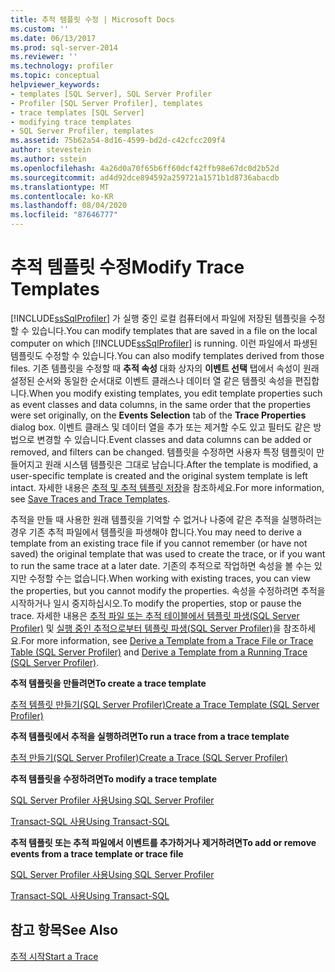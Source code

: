 ```yaml
---
title: 추적 템플릿 수정 | Microsoft Docs
ms.custom: ''
ms.date: 06/13/2017
ms.prod: sql-server-2014
ms.reviewer: ''
ms.technology: profiler
ms.topic: conceptual
helpviewer_keywords:
- templates [SQL Server], SQL Server Profiler
- Profiler [SQL Server Profiler], templates
- trace templates [SQL Server]
- modifying trace templates
- SQL Server Profiler, templates
ms.assetid: 75b62a54-8d16-4599-bd2d-c42cfcc209f4
author: stevestein
ms.author: sstein
ms.openlocfilehash: 4a26d0a70f65b6ff60dcf42ffb98e67dc0d2b52d
ms.sourcegitcommit: ad4d92dce894592a259721a1571b1d8736abacdb
ms.translationtype: MT
ms.contentlocale: ko-KR
ms.lasthandoff: 08/04/2020
ms.locfileid: "87646777"
---
```

# <a name="modify-trace-templates"></a><span data-ttu-id="62636-102">추적 템플릿 수정</span><span class="sxs-lookup"><span data-stu-id="62636-102">Modify Trace Templates</span></span>
  <span data-ttu-id="62636-103">[!INCLUDE[ssSqlProfiler](../../includes/sssqlprofiler-md.md)] 가 실행 중인 로컬 컴퓨터에서 파일에 저장된 템플릿을 수정할 수 있습니다.</span><span class="sxs-lookup"><span data-stu-id="62636-103">You can modify templates that are saved in a file on the local computer on which [!INCLUDE[ssSqlProfiler](../../includes/sssqlprofiler-md.md)] is running.</span></span> <span data-ttu-id="62636-104">이런 파일에서 파생된 템플릿도 수정할 수 있습니다.</span><span class="sxs-lookup"><span data-stu-id="62636-104">You can also modify templates derived from those files.</span></span> <span data-ttu-id="62636-105">기존 템플릿을 수정할 때 **추적 속성** 대화 상자의 **이벤트 선택** 탭에서 속성이 원래 설정된 순서와 동일한 순서대로 이벤트 클래스나 데이터 열 같은 템플릿 속성을 편집합니다.</span><span class="sxs-lookup"><span data-stu-id="62636-105">When you modify existing templates, you edit template properties such as event classes and data columns, in the same order that the properties were set originally, on the **Events Selection** tab of the **Trace Properties** dialog box.</span></span> <span data-ttu-id="62636-106">이벤트 클래스 및 데이터 열을 추가 또는 제거할 수도 있고 필터도 같은 방법으로 변경할 수 있습니다.</span><span class="sxs-lookup"><span data-stu-id="62636-106">Event classes and data columns can be added or removed, and filters can be changed.</span></span> <span data-ttu-id="62636-107">템플릿을 수정하면 사용자 특정 템플릿이 만들어지고 원래 시스템 템플릿은 그대로 남습니다.</span><span class="sxs-lookup"><span data-stu-id="62636-107">After the template is modified, a user-specific template is created and the original system template is left intact.</span></span> <span data-ttu-id="62636-108">자세한 내용은 [추적 및 추적 템플릿 저장](save-traces-and-trace-templates.md)을 참조하세요.</span><span class="sxs-lookup"><span data-stu-id="62636-108">For more information, see [Save Traces and Trace Templates](save-traces-and-trace-templates.md).</span></span>  
  
 <span data-ttu-id="62636-109">추적을 만들 때 사용한 원래 템플릿을 기억할 수 없거나 나중에 같은 추적을 실행하려는 경우 기존 추적 파일에서 템플릿을 파생해야 합니다.</span><span class="sxs-lookup"><span data-stu-id="62636-109">You may need to derive a template from an existing trace file if you cannot remember (or have not saved) the original template that was used to create the trace, or if you want to run the same trace at a later date.</span></span> <span data-ttu-id="62636-110">기존의 추적으로 작업하면 속성을 볼 수는 있지만 수정할 수는 없습니다.</span><span class="sxs-lookup"><span data-stu-id="62636-110">When working with existing traces, you can view the properties, but you cannot modify the properties.</span></span> <span data-ttu-id="62636-111">속성을 수정하려면 추적을 시작하거나 일시 중지하십시오.</span><span class="sxs-lookup"><span data-stu-id="62636-111">To modify the properties, stop or pause the trace.</span></span> <span data-ttu-id="62636-112">자세한 내용은 [추적 파일 또는 추적 테이블에서 템플릿 파생&#40;SQL Server Profiler&#41;](sql-server-profiler.md) 및 [실행 중인 추적으로부터 템플릿 파생&#40;SQL Server Profiler&#41;](derive-a-template-from-a-running-trace-sql-server-profiler.md)을 참조하세요.</span><span class="sxs-lookup"><span data-stu-id="62636-112">For more information, see [Derive a Template from a Trace File or Trace Table &#40;SQL Server Profiler&#41;](sql-server-profiler.md) and [Derive a Template from a Running Trace &#40;SQL Server Profiler&#41;](derive-a-template-from-a-running-trace-sql-server-profiler.md).</span></span>  
  
 <span data-ttu-id="62636-113">**추적 템플릿을 만들려면**</span><span class="sxs-lookup"><span data-stu-id="62636-113">**To create a trace template**</span></span>  
  
 [<span data-ttu-id="62636-114">추적 템플릿 만들기&#40;SQL Server Profiler&#41;</span><span class="sxs-lookup"><span data-stu-id="62636-114">Create a Trace Template &#40;SQL Server Profiler&#41;</span></span>](create-a-trace-template-sql-server-profiler.md)  
  
 <span data-ttu-id="62636-115">**추적 템플릿에서 추적을 실행하려면**</span><span class="sxs-lookup"><span data-stu-id="62636-115">**To run a trace from a trace template**</span></span>  
  
 [<span data-ttu-id="62636-116">추적 만들기&#40;SQL Server Profiler&#41;</span><span class="sxs-lookup"><span data-stu-id="62636-116">Create a Trace &#40;SQL Server Profiler&#41;</span></span>](create-a-trace-sql-server-profiler.md)  
  
 <span data-ttu-id="62636-117">**추적 템플릿을 수정하려면**</span><span class="sxs-lookup"><span data-stu-id="62636-117">**To modify a trace template**</span></span>  
  
 [<span data-ttu-id="62636-118">SQL Server Profiler 사용</span><span class="sxs-lookup"><span data-stu-id="62636-118">Using SQL Server Profiler</span></span>](../../database-engine/modify-a-trace-template-sql-server-profiler.md)  
  
 [<span data-ttu-id="62636-119">Transact-SQL 사용</span><span class="sxs-lookup"><span data-stu-id="62636-119">Using Transact-SQL</span></span>](../../relational-databases/sql-trace/modify-an-existing-trace-transact-sql.md)  
  
 <span data-ttu-id="62636-120">**추적 템플릿 또는 추적 파일에서 이벤트를 추가하거나 제거하려면**</span><span class="sxs-lookup"><span data-stu-id="62636-120">**To add or remove events from a trace template or trace file**</span></span>  
  
 [<span data-ttu-id="62636-121">SQL Server Profiler 사용</span><span class="sxs-lookup"><span data-stu-id="62636-121">Using SQL Server Profiler</span></span>](specify-events-and-data-columns-for-a-trace-file-sql-server-profiler.md)  
  
 [<span data-ttu-id="62636-122">Transact-SQL 사용</span><span class="sxs-lookup"><span data-stu-id="62636-122">Using Transact-SQL</span></span>](/sql/relational-databases/system-stored-procedures/sp-trace-setevent-transact-sql)  
  
## <a name="see-also"></a><span data-ttu-id="62636-123">참고 항목</span><span class="sxs-lookup"><span data-stu-id="62636-123">See Also</span></span>  
 [<span data-ttu-id="62636-124">추적 시작</span><span class="sxs-lookup"><span data-stu-id="62636-124">Start a Trace</span></span>](start-a-trace.md)  
  
  
